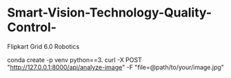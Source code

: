 # Smart-Vision-Technology-Quality-Control-
Flipkart Grid 6.0 Robotics

conda create -p venv python==3.
curl -X POST "http://127.0.0.1:8000/api/analyze-image" -F "file=@path/to/your/image.jpg"
